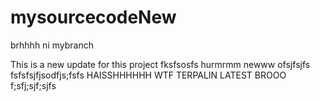 # mysourcecodeNew

brhhhh ni mybranch

This is a new update for this project
fksfsosfs
hurmrmm
newww
ofsjfsjfs
fsfsfsjfjsodfjs;fsfs
HAISSHHHHHH WTF
TERPALIN LATEST BROOO
f;sfj;sjf;sjfs
